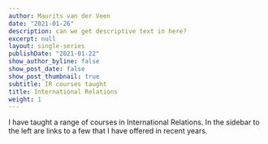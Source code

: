 ```yaml
---
author: Maurits van der Veen
date: "2021-01-26"
description: can we get descriptive text in here?
excerpt: null
layout: single-series
publishDate: "2021-01-22"
show_author_byline: false
show_post_date: false
show_post_thumbnail: true
subtitle: IR courses taught
title: International Relations
weight: 1
---
```


I have taught a range of courses in International Relations. In the sidebar to the left are links to a few that I have offered in recent years.